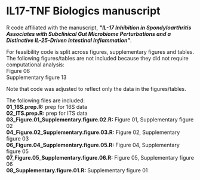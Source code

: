 # IL17-TNF Biologics manuscript<br/>
R code affiliated with the manuscript, <b><i>"IL-17 Inhibition in Spondyloarthritis Associates with Subclinical Gut Microbiome Perturbations and a Distinctive IL-25-Driven Intestinal Inflammation"</i></b>.<br/>

For feasibility code is split across figures, supplementary figures and tables.<br/>
The following figures/tables are not included because they did not require computational analysis:<br/>
Figure 06<br/>
Supplementary figure 13<br/>

Note that code was adjusted to reflect only the data in the figures/tables.<br/>

The following files are included:<br/>
<b>01_16S.prep.R:</b> prep for 16S data<br/>
<b>02_ITS.prep.R:</b> prep for ITS data<br/>
<b>03_Figure.01_Supplementary.figure.02.R:</b> Figure 01, Supplementary figure 02<br/>
<b>04_Figure.02_Supplementary.figure.03.R:</b> Figure 02, Supplementary figure 03<br/>
<b>06_Figure.04_Supplementary.figure.05.R:</b> Figure 04, Supplementary figure 05<br/>
<b>07_Figure.05_Supplementary.figure.06.R:</b> Figure 05, Supplementary figure 06<br/>
<b>08_Supplementary.figure.01.R:</b> Supplementary figure 01<br/>
